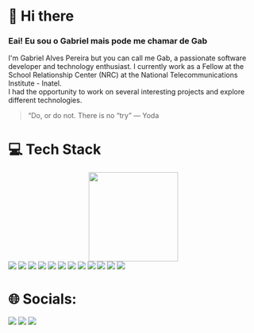 # 👋 Hi there
### Eai! Eu sou o Gabriel mais pode me chamar de Gab
I'm Gabriel Alves Pereira but you can call me Gab, a passionate software developer and technology enthusiast. I currently work as a Fellow at the School Relationship Center (NRC) at the National Telecommunications Institute - Inatel. </br>
I had the opportunity to work on several interesting projects and explore different technologies.

> “Do, or do not. There is no “try” — Yoda

# 💻 Tech Stack
<div align="center">
  <a href="https://github.com/Gab-Zag">
  <img height="180em" src="https://github-readme-stats.vercel.app/api/top-langs/?username=Gab-Zag&hide_progress=comtrue&theme=onedark"/>
</div>
<a href="https://github.com/Gab-Zag/C" target="_blank"><img src="https://img.shields.io/badge/C%2B%2B-00599C?style=for-the-badge&logo=c%2B%2B&logoColor=white"></a>
<a href="https://github.com/Gab-Zag/Java" target="_blank"><img src="https://img.shields.io/badge/Java-ED8B00?style=for-the-badge&logo=openjdk&logoColor=white"></a>
<a href="https://github.com/Gab-Zag/Python" target="_blank"><img src="https://img.shields.io/badge/Python-14354C?style=for-the-badge&logo=python&logoColor=white"></a>
<a href="https://github.com/Gab-Zag/MySQL" target="_blank"><img src="https://img.shields.io/badge/MySQL-00000F?style=for-the-badge&logo=mysql&logoColor=white"></a>
<a href="https://github.com/Gab-Zag/Flutter" target="_blank"><img src="https://img.shields.io/badge/Flutter-02569B?style=for-the-badge&logo=flutter&logoColor=white"></a>
<a href="https://github.com/Gab-Zag/C target="_blank"> <img src="https://img.shields.io/badge/javascript-%23323330.svg?style=for-the-badge&logo=javascript&logoColor=%23F7DF1E"></a>
<a href="https://github.com/Gab-Zag/C target="_blank"> <Img src="https://img.shields.io/badge/html5-%23E34F26.svg?style=for-the-badge&logo=html5&logoColor=white"></a>
<a href="https://github.com/Gab-Zag/C target="_blank"> <img src="https://img.shields.io/badge/css3-%231572B6.svg?style=for-the-badge&logo=css3&logoColor=white"></a>
<a href="https://github.com/Gab-Zag/Flutter"_blank"> <img src="https://img.shields.io/badge/Dart-0175C2?style=for-the-badge&logo=dart&logoColor=white"></a>
<a href="https://github.com/Gab-Zag/C target="_blank"> <img src="https://img.shields.io/badge/GIT-E44C30?style=for-the-badge&logo=git&logoColor=white"></a>
<a href="https://github.com/Gab-Zag/C target="_blank"> <img src="https://img.shields.io/badge/Arduino_IDE-00979D?style=for-the-badge&logo=arduino&logoColor=white"></a>
<a href="https://github.com/Gab-Zag/C target="_blank"> <img src="https://img.shields.io/badge/Lua-2C2D72?style=for-the-badge&logo=lua&logoColor=white"></a>
    
</div>

# 🌐 Socials:

<div> 
  <a href="https://www.instagram.com/gab_9s/" target="_blank"><img src="https://img.shields.io/badge/-Instagram-%23E4405F?style=for-the-badge&logo=instagram&logoColor=white" target="_blank"></a>
  <a href = "mailto:gab.alves.pereira30@gmail.com"><img src="https://img.shields.io/badge/-Gmail-%23333?style=for-the-badge&logo=gmail&logoColor=white" target="_blank"></a>
  <a href="https://www.linkedin.com/in/gabriel-alves-pereira-0a3393291/" target="_blank"><img src="https://img.shields.io/badge/-LinkedIn-%230077B5?style=for-the-badge&logo=linkedin&logoColor=white" target="_blank"></a>
</div>
